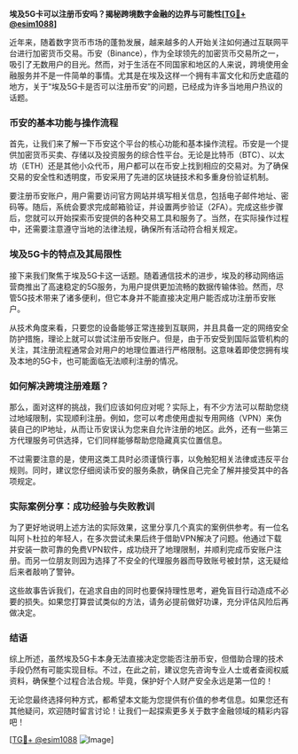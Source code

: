 **埃及5G卡可以注册币安吗？揭秘跨境数字金融的边界与可能性[[TG💪+ @esim1088](https://t.me/s/esim1088)]**

近年来，随着数字货币市场的蓬勃发展，越来越多的人开始关注如何通过互联网平台进行加密货币交易。币安（Binance），作为全球领先的加密货币交易所之一，吸引了无数用户的目光。然而，对于生活在不同国家和地区的人来说，跨境使用金融服务并不是一件简单的事情。尤其是在埃及这样一个拥有丰富文化和历史底蕴的地方，关于“埃及5G卡是否可以注册币安”的问题，已经成为许多当地用户热议的话题。

### 币安的基本功能与操作流程

首先，让我们来了解一下币安这个平台的核心功能和基本操作流程。币安是一个提供加密货币买卖、存储以及投资服务的综合性平台。无论是比特币（BTC）、以太坊（ETH）还是其他小众代币，用户都可以在币安上找到相应的交易对。为了确保交易的安全性和透明度，币安采用了先进的区块链技术和多重身份验证机制。

要注册币安账户，用户需要访问官方网站并填写相关信息，包括电子邮件地址、密码等。随后，系统会要求完成邮箱验证，并设置两步验证（2FA）。完成这些步骤后，您就可以开始探索币安提供的各种交易工具和服务了。当然，在实际操作过程中，还需要注意遵守当地的法律法规，确保所有活动符合相关规定。

### 埃及5G卡的特点及其局限性

接下来我们聚焦于埃及5G卡这一话题。随着通信技术的进步，埃及的移动网络运营商推出了高速稳定的5G服务，为用户提供更加流畅的数据传输体验。然而，尽管5G技术带来了诸多便利，但它本身并不能直接决定用户能否成功注册币安账户。

从技术角度来看，只要您的设备能够正常连接到互联网，并且具备一定的网络安全防护措施，理论上就可以尝试注册币安账户。但是，由于币安受到国际监管机构的关注，其注册流程通常会对用户的地理位置进行严格限制。这意味着即使您拥有埃及本地的5G卡，也可能面临无法顺利注册的情况。

### 如何解决跨境注册难题？

那么，面对这样的挑战，我们应该如何应对呢？实际上，有不少方法可以帮助您绕过地域限制，实现顺利注册。例如，您可以考虑使用虚拟专用网络（VPN）来伪装自己的IP地址，从而让币安误认为您来自允许注册的地区。此外，还有一些第三方代理服务可供选择，它们同样能够帮助您隐藏真实位置信息。

不过需要注意的是，使用这类工具时必须谨慎行事，以免触犯相关法律或违反平台规则。同时，建议您仔细阅读币安的服务条款，确保自己完全了解并接受其中的各项规定。

### 实际案例分享：成功经验与失败教训

为了更好地说明上述方法的实际效果，这里分享几个真实的案例供参考。有一位名叫阿卜杜拉的年轻人，在多次尝试未果后终于借助VPN解决了问题。他通过下载并安装一款可靠的免费VPN软件，成功绕开了地理限制，并顺利完成币安账户注册。而另一位朋友则因为选择了不安全的代理服务器而导致账号被封禁，这无疑给后来者敲响了警钟。

这些故事告诉我们，在追求自由的同时也要保持理性思考，避免盲目行动造成不必要的损失。如果您打算尝试类似的方法，请务必提前做好功课，充分评估风险后再做决定。

### 结语

综上所述，虽然埃及5G卡本身无法直接决定您能否注册币安，但借助合理的技术手段仍然有可能实现目标。不过，在此之前，建议您先咨询专业人士或者查阅权威资料，确保整个过程合法合规。毕竟，保护好个人财产安全永远是第一位的！

无论您最终选择何种方式，都希望本文能为您提供有价值的参考信息。如果您还有其他疑问，欢迎随时留言讨论！让我们一起探索更多关于数字金融领域的精彩内容吧！

[[TG💪+ @esim1088](https://t.me/s/esim1088) ![Image](https://i.postimg.cc/4NQfJmqS/Snipaste-2025-05-13-00-14-12.png)]